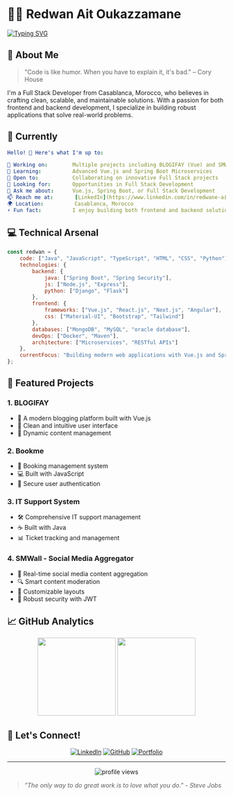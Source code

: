 # 👨‍💻  Redwan Ait Oukazzamane

[![Typing SVG](https://readme-typing-svg.herokuapp.com?font=Fira+Code&pause=1000&width=435&lines=Full+Stack+Developer;Software+Architecture+Enthusiast;Clean+Code+Advocate)](https://git.io/typing-svg)

## 🌟 About Me

> "Code is like humor. When you have to explain it, it's bad." – Cory House

I'm a Full Stack Developer from Casablanca, Morocco, who believes in crafting clean, scalable, and maintainable solutions. With a passion for both frontend and backend development, I specialize in building robust applications that solve real-world problems.

## 🎯 Currently

```yaml
Hello! 👋 Here's what I'm up to:

🔭 Working on:        Multiple projects including BLOGIFAY (Vue) and SMWall
🌱 Learning:          Advanced Vue.js and Spring Boot Microservices
👯 Open to:           Collaborating on innovative Full Stack projects
🤝 Looking for:       Opportunities in Full Stack Development
💬 Ask me about:      Vue.js, Spring Boot, or Full Stack Development
📫 Reach me at:       [LinkedIn](https://www.linkedin.com/in/redwane-ait-oukazzamane-b293a526a/)
🌍 Location:          Casablanca, Morocco
⚡ Fun fact:          I enjoy building both frontend and backend solutions!
```

## 💻 Technical Arsenal

```javascript
const redwan = {
    code: ["Java", "JavaScript", "TypeScript", "HTML", "CSS", "Python"],
    technologies: {
        backend: {
            java: ["Spring Boot", "Spring Security"],
            js: ["Node.js", "Express"],
            python: ["Django", "Flask"]
        },
        frontend: {
            frameworks: ["Vue.js", "React.js", "Next.js", "Angular"],
            css: ["Material-UI", "Bootstrap", "Tailwind"]
        },
        databases: ["MongoDB", "MySQL", "oracle database"],
        devOps: ["Docker", "Maven"],
        architecture: ["Microservices", "RESTful APIs"]
    },
    currentFocus: "Building modern web applications with Vue.js and Spring Boot"
};
```

## 🚀 Featured Projects

### 1. BLOGIFAY
- 📝 A modern blogging platform built with Vue.js
- 🎨 Clean and intuitive user interface
- 🔄 Dynamic content management

### 2. Bookme
- 🏨 Booking management system
- 💻 Built with JavaScript
- 🔐 Secure user authentication

### 3. IT Support System
- 🛠️ Comprehensive IT support management
- ☕ Built with Java
- 📊 Ticket tracking and management

### 4. SMWall - Social Media Aggregator
- 🔄 Real-time social media content aggregation
- 🔍 Smart content moderation
- 🎨 Customizable layouts
- 🔐 Robust security with JWT

## 📈 GitHub Analytics

<p align="center">
  <img height="180em" src="https://github-readme-stats.vercel.app/api?username=REDWANE-AIT-OUKAZZAMANE&show_icons=true&theme=tokyonight&include_all_commits=true&count_private=true"/>
  <img height="180em" src="https://github-readme-stats.vercel.app/api/top-langs/?username=REDWANE-AIT-OUKAZZAMANE&layout=compact&langs_count=8&theme=tokyonight"/>
</p>

## 🔗 Let's Connect!

<div align="center">

[![LinkedIn](https://img.shields.io/badge/LinkedIn-0077B5?style=for-the-badge&logo=linkedin&logoColor=white)](https://www.linkedin.com/in/redwane-ait-oukazzamane-b293a526a/)
[![GitHub](https://img.shields.io/badge/GitHub-100000?style=for-the-badge&logo=github&logoColor=white)](https://github.com/REDWANE-AIT-OUKAZZAMANE)
[![Portfolio](https://img.shields.io/badge/Portfolio-FF5722?style=for-the-badge&logo=google-chrome&logoColor=white)](https://github.com/REDWANE-AIT-OUKAZZAMANE/Portfolio)

</div>

---

<div align="center">
  <img src="https://komarev.com/ghpvc/?username=REDWANE-AIT-OUKAZZAMANE&label=Profile%20views&color=0e75b6&style=flat" alt="profile views" />
</div>

> *"The only way to do great work is to love what you do." - Steve Jobs*
